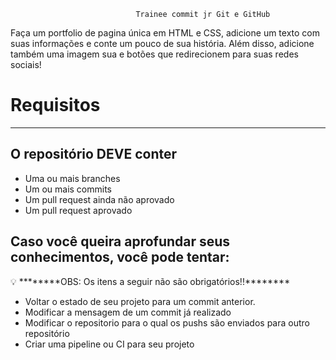 

                                Trainee commit jr Git e GitHub

Faça um portfolio de pagina única em HTML e CSS, adicione um texto com suas informações e conte um pouco de sua história. Além disso, adicione também uma imagem sua e botões que redirecionem para suas redes sociais!

# ********************Requisitos********************

---

## O repositório DEVE conter

- Uma ou mais branches
- Um ou mais commits
- Um pull request ainda não aprovado
- Um pull request aprovado

## Caso você queira aprofundar seus conhecimentos, você pode tentar:

<aside>
💡 ********OBS: Os itens a seguir não são obrigatórios!!********

</aside>

- Voltar o estado de seu projeto para um commit anterior.
- Modificar a mensagem de um commit já realizado
- Modificar o repositorio para o qual os pushs são enviados para outro repositório
- Criar uma pipeline ou CI para seu projeto